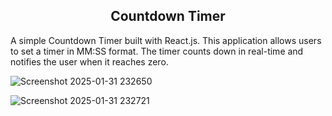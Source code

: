 <h2><center>Countdown Timer</center></h2>
A simple Countdown Timer built with React.js. This application allows users to set a timer in MM:SS format. The timer counts down in real-time and notifies the user when it reaches zero.
<br/>

![Screenshot 2025-01-31 232650](https://github.com/user-attachments/assets/fedc8d5f-e4cd-492f-92d9-4656427630de)

![Screenshot 2025-01-31 232721](https://github.com/user-attachments/assets/ff34db2d-6385-4f5f-8b54-45e787295025)
